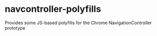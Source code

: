 navcontroller-polyfills
=======================

Provides some JS-based polyfills for the Chrome NavigationController prototype
